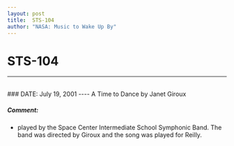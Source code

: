 ```yaml
---
layout: post
title:  STS-104
author: "NASA: Music to Wake Up By"
---
```


# STS-104
----
<br/>
### DATE: July 19, 2001
----
A Time to Dance by Janet Giroux

##### Comment:
* played by the Space Center Intermediate School Symphonic Band. The band was directed by Giroux and the song was played for Reilly.
